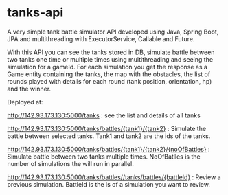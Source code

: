 # tanks-api

A very simple tank battle simulator API developed using Java, Spring Boot, JPA and multithreading with ExecutorService, Callable and Future.

With this API you can see the tanks stored in DB, simulate battle between two tanks one time or multiple times using multithreading and seeing the simulation for a gameId.
For each simulation you get the response as a Game entity containing the tanks, the map with the obstacles, the list of rounds played with details for each round (tank position, orientation, hp) and the winner.

Deployed at:

http://142.93.173.130:5000/tanks : see the list and details of all tanks

http://142.93.173.130:5000/tanks/battles/{tank1}/{tank2} : Simulate the battle between selected tanks. Tank1 and tank2 are the ids of the tanks. 

http://142.93.173.130:5000/tanks/battles/{tank1}/{tank2}/{noOfBattles} : Simulate battle between two tanks multiple times. NoOfBatlles is the number of simulations the will run in parallel.

http://142.93.173.130:5000/tanks/battles//tanks/battles/{battleId} : Review a previous simulation. BattleId is the is of a simulation you want to review.
